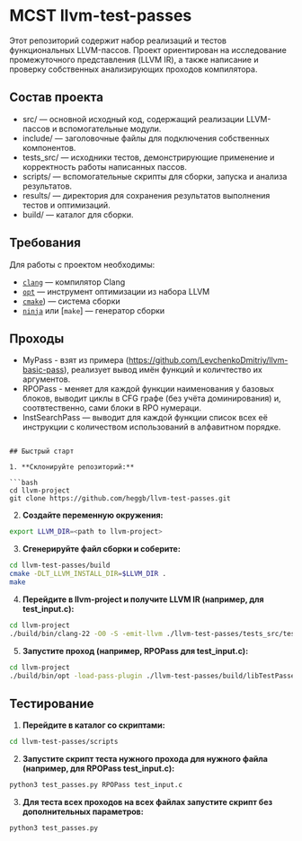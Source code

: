 # MCST llvm-test-passes

Этот репозиторий содержит набор реализаций и тестов функциональных LLVM-пассов. Проект ориентирован на исследование промежуточного представления (LLVM IR), а также написание и проверку собственных анализирующих проходов компилятора.

## Состав проекта

- src/ — основной исходный код, содержащий реализации LLVM-пассов и вспомогательные модули.
- include/ — заголовочные файлы для подключения собственных компонентов.
- tests_src/ — исходники тестов, демонстрирующие применение и корректность работы написанных пассов.
- scripts/ — вспомогательные скрипты для сборки, запуска и анализа результатов.
- results/ — директория для сохранения результатов выполнения тестов и оптимизаций.
- build/ — каталог для сборки.

## Требования

Для работы с проектом необходимы:

- [`clang`](https://clang.llvm.org/) — компилятор Clang
- [`opt`](https://llvm.org/docs/CommandGuide/opt.html) — инструмент оптимизации из набора LLVM
- [`cmake`](https://cmake.org/)) — система сборки
- [`ninja`](https://ninja-build.org/) или [`make`] — генератор сборки

## Проходы

- MyPass - взят из примера (https://github.com/LevchenkoDmitriy/llvm-basic-pass), реализует вывод имён функций и количтество их аргументов.
- RPOPass - меняет для каждой функции наименования у базовых блоков, выводит циклы в CFG графе (без учёта доминирования) и, соотвтественно, сами блоки в RPO нумераци.
- InstSearchPass — выводит для каждой функции список всех её инструкции с количеством использований в алфавитном порядке.
```

## Быстрый старт

1. **Склонируйте репозиторий:**

```bash
cd llvm-project
git clone https://github.com/heggb/llvm-test-passes.git
```

2. **Создайте переменную окружения:**

```bash
export LLVM_DIR=<path to llvm-project>
```

3. **Сгенерируйте файл сборки и соберите:**

```bash
cd llvm-test-passes/build
cmake -DLT_LLVM_INSTALL_DIR=$LLVM_DIR .
make
```

4. **Перейдите в llvm-project и получите LLVM IR (например, для test_input.c):**

```bash
cd llvm-project
./build/bin/clang-22 -O0 -S -emit-llvm ./llvm-test-passes/tests_src/test_input.c -o test_input.ll
```


5. **Запустите проход (например, RPOPass для test_input.c):**

```bash
cd llvm-project
./build/bin/opt -load-pass-plugin ./llvm-test-passes/build/libTestPasses.so -passes=RPOPass -disable-output test_input.ll
```

## Тестирование

1. **Перейдите в каталог со скриптами:**

```bash
cd llvm-test-passes/scripts
```

2. **Запустите скрипт теста нужного прохода для нужного файла (например, для RPOPass test_input.c):**

```bash
python3 test_passes.py RPOPass test_input.c
```

3. **Для теста всех проходов на всех файлах запустите скрипт без дополнительных параметров:**

```bash
python3 test_passes.py
```

